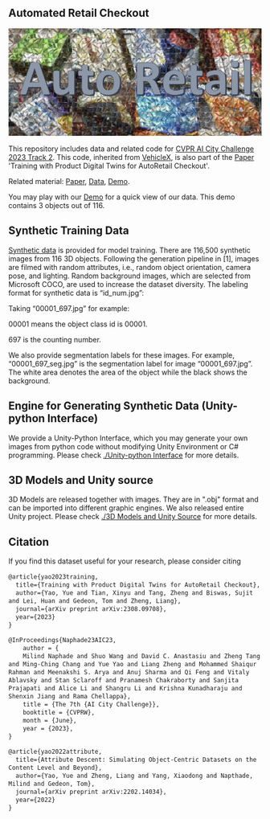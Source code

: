 ## Automated Retail Checkout

<!-- ![fig1](https://github.com/yorkeyao/Automated-Retail-Checkout/blob/main/3D%20Models%20and%20Unity%20Source/Images/auto_retail.jpg)   -->
![auto_retail](3D%20Models%20and%20Unity%20Source/Images/auto_retail.jpg?raw=true "auto_retail")

This repository includes data and related code for [CVPR AI City Challenge 2023 Track 2](https://www.aicitychallenge.org/). This code, inherited from [VehicleX](https://github.com/yorkeyao/VehicleX/), is also part of the [Paper](https://arxiv.org/abs/2308.09708) 'Training with Product Digital Twins for AutoRetail Checkout'. 

Related material: [Paper](https://arxiv.org/pdf/2308.09708), [Data](https://drive.google.com/file/d/1LIYmYmK0jh2V-Bj0CD7BHATK9xRhA7Pb/view?usp=sharing), [Demo](https://simmer.io/@yorkeyao/retail-demo). 

You may play with our [Demo](https://simmer.io/@yorkeyao/retail-demo) for a quick view of our data. This demo contains 3 objects out of 116.

## Synthetic Training Data  

[Synthetic data](https://drive.google.com/file/d/1LIYmYmK0jh2V-Bj0CD7BHATK9xRhA7Pb/view?usp=sharing) is provided for model training. There are 116,500 synthetic images from 116 3D objects. Following the generation pipeline in [1], images are filmed with random attributes, i.e., random object orientation, camera pose, and lighting. Random background images, which are selected from Microsoft COCO, are used to increase the dataset diversity. The labeling format for synthetic data is “id_num.jpg”: 

Taking “00001_697.jpg” for example: 

00001 means the object class id is 00001. 

697 is the counting number. 

We also provide segmentation labels for these images. For example, “00001_697_seg.jpg” is the segmentation label for image “00001_697.jpg”. The white area denotes the area of the object while the black shows the background.   


## Engine for Generating Synthetic Data (Unity-python Interface)

We provide a Unity-Python Interface, which you may generate your own images from python code without modifying Unity Environment or C# programming. Please check [./Unity-python Interface](https://github.com/yorkeyao/Automated-Retail-Checkout/tree/main/Unity-python%20interface) for more details.

## 3D Models and Unity source

3D Models are released together with images. They are in ".obj" format and can be imported into different graphic engines. We also released entire Unity project. Please check [./3D Models and Unity Source](https://github.com/yorkeyao/Automated-Retail-Checkout/tree/main/3D%20Models%20and%20Unity%20Source) for more details.

## Citation 

If you find this dataset useful for your research, please consider citing
```
@article{yao2023training,
  title={Training with Product Digital Twins for AutoRetail Checkout},
  author={Yao, Yue and Tian, Xinyu and Tang, Zheng and Biswas, Sujit and Lei, Huan and Gedeon, Tom and Zheng, Liang},
  journal={arXiv preprint arXiv:2308.09708},
  year={2023}
}
```


```
@InProceedings{Naphade23AIC23,
    author = {    
    Milind Naphade and Shuo Wang and David C. Anastasiu and Zheng Tang and Ming-Ching Chang and Yue Yao and Liang Zheng and Mohammed Shaiqur Rahman and Meenakshi S. Arya and Anuj Sharma and Qi Feng and Vitaly Ablavsky and Stan Sclaroff and Pranamesh Chakraborty and Sanjita Prajapati and Alice Li and Shangru Li and Krishna Kunadharaju and Shenxin Jiang and Rama Chellappa},
    title = {The 7th {AI City Challenge}},
    booktitle = {CVPRW},
    month = {June},
    year = {2023},
}
```

```
@article{yao2022attribute,
  title={Attribute Descent: Simulating Object-Centric Datasets on the Content Level and Beyond},
  author={Yao, Yue and Zheng, Liang and Yang, Xiaodong and Napthade, Milind and Gedeon, Tom},
  journal={arXiv preprint arXiv:2202.14034},
  year={2022}
}
```
